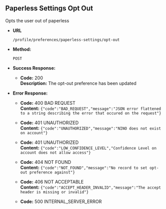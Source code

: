 Paperless Settings Opt Out
----
  Opts the user out of paperless

* **URL**

  `/profile/preferences/paperless-settings/opt-out`

* **Method:**

  `POST`

* **Success Response:**

  * **Code:** 200 <br />
    **Description:** The opt-out preference has been updated

* **Error Response:**

  * **Code:** 400 BAD REQUEST<br />
    **Content:** `{"code":"BAD_REQUEST","message":"JSON error flattened to a string describing the error that occured on the request"}`

  * **Code:** 401 UNAUTHORIZED <br />
    **Content:** `{"code":"UNAUTHORIZED","message":"NINO does not exist on account"}`

  * **Code:** 401 UNAUTHORIZED <br />
    **Content:** `{"code":"LOW_CONFIDENCE_LEVEL","Confidence Level on account does not allow access"}`

  * **Code:** 404 NOT FOUND <br />
    **Content:** `{"code":"NOT_FOUND","message":"No record to set opt-out preference against"}`

  * **Code:** 406 NOT ACCEPTABLE <br />
    **Content:** `{"code":"ACCEPT_HEADER_INVALID","message":"The accept header is missing or invalid"}`

  * **Code:** 500 INTERNAL_SERVER_ERROR <br />


